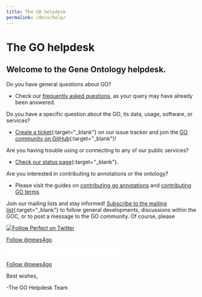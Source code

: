 ```yaml
---
title: The GO helpdesk
permalink: /docs/help/
---
```

# The GO helpdesk

## Welcome to the Gene Ontology helpdesk.

Do you have general questions about GO? 
* Check our [frequently asked questions](/docs/faq/), as your query may have already been answered.

Do you have a specific question about the GO, its data, usage, software, or services? 
* [Create a ticket](https://github.com/geneontology/helpdesk/issues){:target="_blank"} on our issue tracker and join the [GO community on GitHub](https://github.com/geneontology/){:target="_blank"}!

Are you having trouble using or connecting to any of our public services? 
* [Check our status page](https://status.geneontology.org/){:target="_blank"}.

Are you interested in contributing to annotations or the ontology? 
* Please visit the guides on [contributing go annotations](/docs/contributing-to-go/) and [contributing GO terms](/docs/contributing-to-go-terms/).

Join our mailing lists and stay informed! [Subscribe to the mailing list](https://mailman.stanford.edu/mailman/listinfo/go-friends){:target="_blank"} to follow general developments, discussions within the GOC, or to post a message to the GO community.
Of course, please 

</a>  
    <a href="https://twitter.com/perfectlysoft" target="_blank">
        <img src="http://www.perfect.org/github/Perfect_GH_button_3_twit.jpg" alt="Follow Perfect on Twitter" />

[Follow @news4go](https://twitter.com/news4go)

<iframe allowtransparency="true" frameborder="0" scrolling="no" src="//platform.twitter.com/widgets/follow_button.html?screen_name=news4go"  style="width:300px; height:20px;"></iframe>


<a href="https://twitter.com/news4go?ref_src=twsrc%5Etfw" class="twitter-follow-button" data-size="large" data-show-count="false">Follow @news4go</a><script async src="https://platform.twitter.com/widgets.js" charset="utf-8"></script>

[1.1]: http://i.imgur.com/tXSoThF.png (twitter icon with padding)






Best wishes,

-The GO Helpdesk Team
